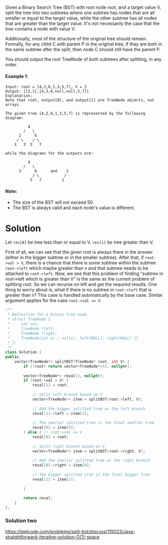 Given a Binary Search Tree (BST) with root node root, and a target value V, split the tree into two subtrees where one subtree has nodes that are all smaller or equal to the target value, while the other subtree has all nodes that are greater than the target value.  It's not necessarily the case that the tree contains a node with value V.

Additionally, most of the structure of the original tree should remain.  Formally, for any child C with parent P in the original tree, if they are both in the same subtree after the split, then node C should still have the parent P.

You should output the root TreeNode of both subtrees after splitting, in any order.

#### Example 1:

```
Input: root = [4,2,6,1,3,5,7], V = 2
Output: [[2,1],[4,3,6,null,null,5,7]]
Explanation:
Note that root, output[0], and output[1] are TreeNode objects, not arrays.

The given tree [4,2,6,1,3,5,7] is represented by the following diagram:

          4
        /   \
      2      6
     / \    / \
    1   3  5   7

while the diagrams for the outputs are:

          4
        /   \
      3      6      and    2
            / \           /
           5   7         1
```

#### Note:

* The size of the BST will not exceed 50.
* The BST is always valid and each node's value is different.

# Solution

Let ```res[0]``` be tree less than or equal to V, ```res[1]``` be tree greater than V.

First of all, we can see that the given root is always there in the answer (either in the bigger subtree or in the smaller subtree). After that, if ```root->val > V```, there is a chance that there is some subtree within the subtree ```root->left``` which maybe greater than ```V``` and that subtree needs to be attached to ```root->left```. Now, we see that this problem of finding “subtree in root->left which is greater than V” is the same as the current problem of splitting root. So we can recurse on left and get the required results. One thing to worry about is, what if there is no subtree in ```root->left``` that is greater than ```V```? This case is handled automatically by the base case.
Similar argument applies for the case ```root->val <= V```.

```cpp
/**
 * Definition for a binary tree node.
 * struct TreeNode {
 *     int val;
 *     TreeNode *left;
 *     TreeNode *right;
 *     TreeNode(int x) : val(x), left(NULL), right(NULL) {}
 * };
 */
class Solution {
public:
    vector<TreeNode*> splitBST(TreeNode* root, int V) {
        if (!root) return vector<TreeNode*>(2, nullptr);
        
        vector<TreeNode*> reval(2, nullptr);
        if (root->val > V) {
            reval[1] = root;
            
            // Split left branch based on V
            vector<TreeNode*> item = splitBST(root->left, V);
            
            // Add the bigger splitted tree as the left branch
            reval[1]->left = item[1]; 
            
            // The smaller splitted tree is the final smaller tree
            reval[0] = item[0];
        } else { // root->val <= V
            reval[0] = root;
            
            // Split right branch based on V
            vector<TreeNode*> item = splitBST(root->right, V);
            
            // Add the smaller splitted tree as the right branch
            reval[0]->right = item[0];
            
            // The bigger splitted tree is the final bigger tree
            reval[1] = item[1];
            
        }
        
        return reval;
    }
};
```

### Solution two

https://leetcode.com/problems/split-bst/discuss/115023/Java-straightforward-iterative-solution-O(1)-space
